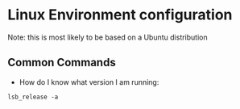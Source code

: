 # Linux Environment configuration

Note: this is most likely to be based on a Ubuntu distribution

## Common Commands

* How do I know what version I am running:

```
lsb_release -a
```





